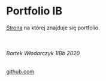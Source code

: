 # Portfolio IB

[Strona](https://bewu-ib.github.io/portfolio/index.html) na której znajduje się portfolio.

<br/>


###### Bartek Włodarczyk 1IBb 2020
[github.com](https://github.com/bewu-ib/portfolio)
